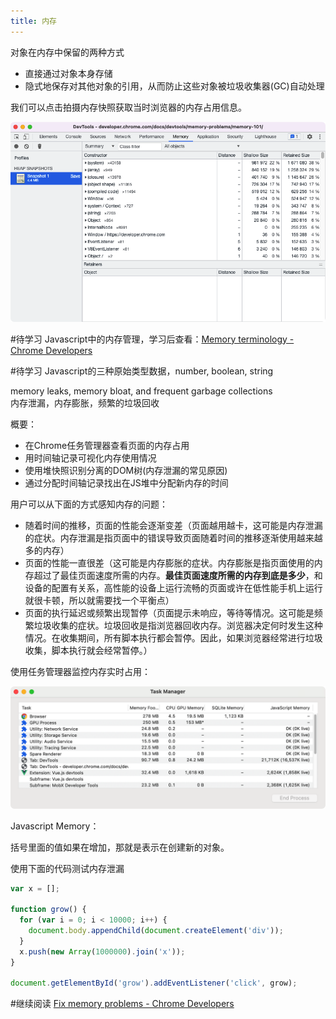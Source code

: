 ```yaml
---
title: 内存
---
```


对象在内存中保留的两种方式

- 直接通过对象本身存储
- 隐式地保存对其他对象的引用，从而防止这些对象被垃圾收集器(GC)自动处理

我们可以点击拍摄内存快照获取当时浏览器的内存占用信息。

![ujmed](../images/ujmed.png)

#待学习 Javascript中的内存管理，学习后查看：[Memory terminology - Chrome Developers](https://developer.chrome.com/docs/devtools/memory-problems/memory-101/)

#待学习 Javascript的三种原始类型数据，number, boolean, string

memory leaks, memory bloat, and frequent garbage collections  
内存泄漏，内存膨胀，频繁的垃圾回收

概要：

- 在Chrome任务管理器查看页面的内存占用
- 用时间轴记录可视化内存使用情况
- 使用堆快照识别分离的DOM树(内存泄漏的常见原因)
- 通过分配时间轴记录找出在JS堆中分配新内存的时间

用户可以从下面的方式感知内存的问题：

- 随着时间的推移，页面的性能会逐渐变差（页面越用越卡，这可能是内存泄漏的症状。内存泄漏是指页面中的错误导致页面随着时间的推移逐渐使用越来越多的内存）
- 页面的性能一直很差（这可能是内存膨胀的症状。内存膨胀是指页面使用的内存超过了最佳页面速度所需的内存。**最佳页面速度所需的内存到底是多少**，和设备的配置有关系，高性能的设备上运行流畅的页面或许在低性能手机上运行就很卡顿，所以就需要找一个平衡点）
- 页面的执行延迟或频繁出现暂停（页面提示未响应，等待等情况。这可能是频繁垃圾收集的症状。垃圾回收是指浏览器回收内存。浏览器决定何时发生这种情况。在收集期间，所有脚本执行都会暂停。因此，如果浏览器经常进行垃圾收集，脚本执行就会经常暂停。）

使用任务管理器监控内存实时占用：

![4t2h1](../images/4t2h1.png)

Javascript Memory：

括号里面的值如果在增加，那就是表示在创建新的对象。

使用下面的代码测试内存泄漏

```js
var x = [];

function grow() {
  for (var i = 0; i < 10000; i++) {
    document.body.appendChild(document.createElement('div'));
  }
  x.push(new Array(1000000).join('x'));
}

document.getElementById('grow').addEventListener('click', grow);
```

#继续阅读 [Fix memory problems - Chrome Developers](https://developer.chrome.com/docs/devtools/memory-problems/#visualize_memory_leaks_with_timeline_recordings)

